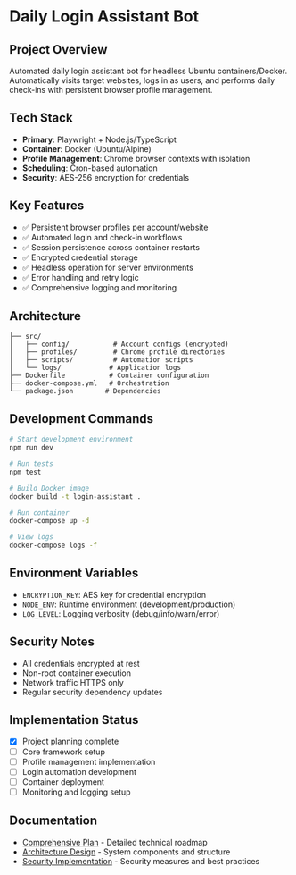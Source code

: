 # Daily Login Assistant Bot

## Project Overview
Automated daily login assistant bot for headless Ubuntu containers/Docker. Automatically visits target websites, logs in as users, and performs daily check-ins with persistent browser profile management.

## Tech Stack
- **Primary**: Playwright + Node.js/TypeScript
- **Container**: Docker (Ubuntu/Alpine)
- **Profile Management**: Chrome browser contexts with isolation
- **Scheduling**: Cron-based automation
- **Security**: AES-256 encryption for credentials

## Key Features
- ✅ Persistent browser profiles per account/website
- ✅ Automated login and check-in workflows
- ✅ Session persistence across container restarts
- ✅ Encrypted credential storage
- ✅ Headless operation for server environments
- ✅ Error handling and retry logic
- ✅ Comprehensive logging and monitoring

## Architecture
```
├── src/
│   ├── config/           # Account configs (encrypted)
│   ├── profiles/         # Chrome profile directories
│   ├── scripts/          # Automation scripts
│   └── logs/            # Application logs
├── Dockerfile           # Container configuration
├── docker-compose.yml   # Orchestration
└── package.json        # Dependencies
```

## Development Commands
```bash
# Start development environment
npm run dev

# Run tests
npm test

# Build Docker image
docker build -t login-assistant .

# Run container
docker-compose up -d

# View logs
docker-compose logs -f
```

## Environment Variables
- `ENCRYPTION_KEY`: AES key for credential encryption
- `NODE_ENV`: Runtime environment (development/production)
- `LOG_LEVEL`: Logging verbosity (debug/info/warn/error)

## Security Notes
- All credentials encrypted at rest
- Non-root container execution
- Network traffic HTTPS only
- Regular security dependency updates

## Implementation Status
- [x] Project planning complete
- [ ] Core framework setup
- [ ] Profile management implementation
- [ ] Login automation development
- [ ] Container deployment
- [ ] Monitoring and logging setup

## Documentation
- [Comprehensive Plan](daily-login-assistant-plan.md) - Detailed technical roadmap
- [Architecture Design](daily-login-assistant-plan.md#system-architecture) - System components and structure
- [Security Implementation](daily-login-assistant-plan.md#security-considerations) - Security measures and best practices